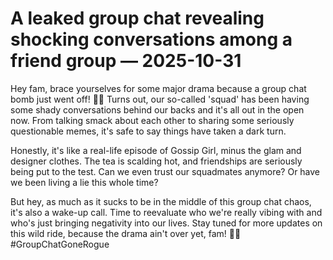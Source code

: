# A leaked group chat revealing shocking conversations among a friend group — 2025-10-31

Hey fam, brace yourselves for some major drama because a group chat bomb just went off! 🚨💥 Turns out, our so-called 'squad' has been having some shady conversations behind our backs and it's all out in the open now. From talking smack about each other to sharing some seriously questionable memes, it's safe to say things have taken a dark turn.

Honestly, it's like a real-life episode of Gossip Girl, minus the glam and designer clothes. The tea is scalding hot, and friendships are seriously being put to the test. Can we even trust our squadmates anymore? Or have we been living a lie this whole time?

But hey, as much as it sucks to be in the middle of this group chat chaos, it's also a wake-up call. Time to reevaluate who we're really vibing with and who's just bringing negativity into our lives. Stay tuned for more updates on this wild ride, because the drama ain't over yet, fam! 💅🍵 #GroupChatGoneRogue